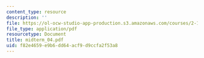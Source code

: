 ```yaml
---
content_type: resource
description: ''
file: https://ol-ocw-studio-app-production.s3.amazonaws.com/courses/2-12-introduction-to-robotics-fall-2005/f82e4659e9b6dd64acf9d9ccfa2f53a8_midterm_04.pdf
file_type: application/pdf
resourcetype: Document
title: midterm_04.pdf
uid: f82e4659-e9b6-dd64-acf9-d9ccfa2f53a8
---
```

